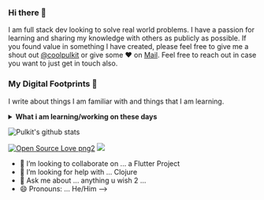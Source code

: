 ### Hi there 👋

I am full stack dev looking to solve real world problems. I have a passion for learning and sharing my knowledge with others as publicly as possible. 
If you found value in something I have created, please feel free to give me a shout out [@coolpulkit](https://github.com/coolpulkit) or give some ♥ on [Mail](mailto:pulkit1848.cse18@chitkara.edu.in). Feel free to reach out in case you want to just get in touch also.

### My Digital Footprints 🌱

I write about things I am familiar with and things that I am learning. 

<details>
 <summary><strong>What i am learning/working on these days</strong></summary>
   - Clojure <br/>
   - Working with Google cloud <br/>
   - Building something awesome <br/>
   - Freelancing <br/>
   - React Native 
</details>

![Pulkit's github stats](https://github-readme-stats.vercel.app/api?username=coolpulkit&show_icons=true&hide=[%22prs%22,%22issues%22,%22contribs%22])

<p>
 
[![Open Source Love png2](https://badges.frapsoft.com/os/v2/open-source.png?v=103)](https://github.com/ellerbrock/open-source-badges/)
<img src="https://visitor-badge.glitch.me/badge?page_id=coolpulkit.visitor-badge"/> 
</p>

- 👯 I’m looking to collaborate on ... a Flutter Project
- 🤔 I’m looking for help with ... Clojure
- 💬 Ask me about ... anything u wish 2 ...
- 😄 Pronouns: ... He/Him
-->
